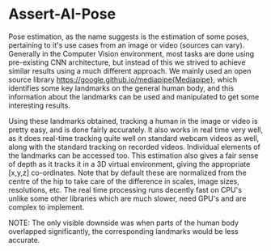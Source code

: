 # Assert-AI-Pose

Pose estimation, as the name suggests is the estimation of some poses, pertaining to it's use cases from an image or video (sources can vary). 
Generally in the Computer Vision environment, most tasks are done using pre-existing CNN architecture, but instead of this we strived to achieve similar results using a much different approach. 
We mainly used an open source library https://google.github.io/mediapipe{Mediapipe}, which identifies some key landmarks on the general human body, and this information about the landmarks can be used and manipulated to get some interesting results.

Using these landmarks obtained, tracking a human in the image or video is pretty easy, and is done fairly accurately. 
It also works in real time very well, as it does real-time tracking quite well on standard webcam videos as well, along with the standard tracking on recorded videos.
Individual elements of the landmarks can be accessed too. This estimation also gives a fair sense of depth as it tracks it in a 3D virtual environment, giving the appropriate [x,y,z] co-ordinates.
Note that by default these are normalized from the centre of the hip to take care of the difference in scales, image sizes, resolutions, etc. 
The real time processing runs decently fast on CPU's unlike some other libraries which are much slower, need GPU's and are complex to implement.

NOTE: The only visible downside was when parts of the human body overlapped significantly, the corresponding landmarks would be less accurate.
